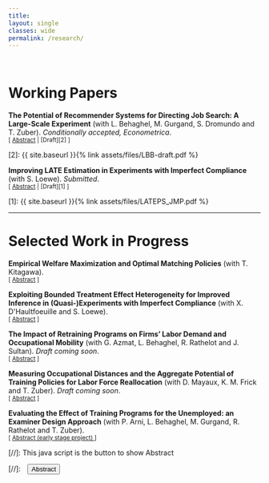 ```yaml
---
title: 
layout: single
classes: wide
permalink: /research/
---
```

<br/> 

<!-- Google Tag Manager (noscript) -->
<noscript><iframe src="https://www.googletagmanager.com/ns.html?id=GTM-PNS829G"
height="0" width="0" style="display:none;visibility:hidden"></iframe></noscript>
<!-- End Google Tag Manager (noscript) -->


# Working Papers

**The Potential of Recommender Systems for Directing Job Search: A Large-Scale Experiment** (with L. Behaghel, M. Gurgand, S. Dromundo and T. Zuber). *Conditionally accepted, Econometrica*. <br/>
<small>[ <a href="#/" onclick="visib('lbb-job-search')">Abstract</a> | [Draft][2] ] </small>

<div id="lbb-job-search" style="display: none; text-align: justify; line-height: 1.2" ><small>
We analyze the employment effects of directing job seekers’ applications toward establishments likely to recruit. We run a two-sided randomization design involving about 800,000 job seekers and 40,000 establishments, based on an empirical model that recommends each job seeker to firms so as to maximize total potential employment. Our intervention induces a 1% increase in job finding rates for short term contracts. This impact comes from a targeting effect combining (i) a modest increase in job seekers’ applications to the very firms that were recommended to them, and (ii) a high success rate conditional on applying to these firms. Indeed, the success rate of job seekers’ applications varies considerably across firms: the efficiency of applications sent to recommended firms is 2.7 times higher than the efficiency of applications to the average firm. This suggests that there can be substantial gains from better targeting job search, leveraging firm-level heterogeneity.
</small><br><br/></div>
[2]: {{ site.baseurl }}{% link assets/files/LBB-draft.pdf %}


**Improving LATE Estimation in Experiments with Imperfect Compliance** (with S. Loewe). *Submitted*. <br/>
<small>[ <a href="#/" onclick="visib('improve-late')">Abstract</a> | [Draft][1] ]  </small>

<div id="improve-late" style="display: none; text-align: justify; line-height: 1.2" ><small>
The evaluation of many policies of interest (e.g., educational and training programs) inevitably face incomplete treatment group take-up. Estimation of causal effects in these controlled or natural ``experiments with imperfect compliance’’ usually relies on an Instrumental Variable (IV) strategy, which often yields imprecise and thus possibly uninformative inference when compliance rates are low. We tackle this problem by proposing a Test-and-Select estimator that exploits covariate information to restrict estimation to a subpopulation with non-zero compliance. We derive the asymptotic properties of our proposed estimator under standard and weak-IV-like asymptotics, and study its finite sample properties in Monte Carlo simulations. We provide conditions under which it dominates the usual 2SLS estimator in terms of precision. Under an assumption on the degree of treatment effect heterogeneity, our estimator remains first-order unbiased with respect to the Local Average Treatment Effect (LATE) estimand, setting it apart from alternatives in the burgeoning literature on the use of first-stage heterogeneity to improve the precision of IV estimators. This robustness to treatment effect heterogeneity and the potential for precision gains is illustrated using Monte Carlo simulations and two empirical applications. Applying our methodology to the returns to schooling example (where compulsory schooling laws serve as instruments for educational attainment), we document that our methodology reduces standard errors by 12% to 48% depending on specifications.
</small><br><br/></div>
[1]: {{ site.baseurl }}{% link assets/files/LATEPS_JMP.pdf %}


- - -

# Selected Work in Progress

**Empirical Welfare Maximization and Optimal Matching Policies** (with T. Kitagawa). <br/>
<small>[ <a href="#/" onclick="visib('EWM-opt-match')">Abstract</a> ] </small>

<div id="EWM-opt-match" style="display: none; text-align: justify; line-height: 1.2" ><small>
Suppose a policy maker has to choose (based on quasi-experimental data) how to match two types of individuals (e.g., job seekers and caseworkers, students and teachers etc.) to maximize a given measure of output (job finding rate, grades etc.). Following the empirical welfare maximization principle, a feasible decision rule could be to implement the allocation that would yield the highest possible output \textit{as estimated from the sample}. How well would perform such a decision rule compared to the \textit{actual} optimal allocation? Earlier work by T. Kitagawa and A. Tetenov (2018) have already derive finite sample guarantees on the performance of such rules for the choice of a binary treatment --- but not for the choice of an entire matching policy, as is the goal of this project. Building on the optimal transport literature, we aim at deriving such bounds in this particular setting. We then plan to apply the method using exhaustive administrative data on the quasi-random matching of job seekers to caseworkers in France, in order to document the potential gains from learning about the optimal matching policy in that context.
</small><br><br/></div>


**Exploiting Bounded Treatment Effect Heterogeneity for Improved Inference in (Quasi-)Experiments with Imperfect Compliance** (with X. D'Haultfoeuille and S. Loewe). <br/>
<small>[ <a href="#/" onclick="visib('bias-aware-late')">Abstract</a> ] </small>

<div id="bias-aware-late" style="display: none; text-align: justify; line-height: 1.2" ><small>
As a follow-up research project, this work consider the setting studied in Hazard and Löwe (2024, see above) under a bounded treatment effect heterogeneity assumption. Relying on the constraints imposed by the LATE (Angrist and Imbens, 1994) identifying assumption on the joint distribution of the reduced form and first-stage estimands, we propose a novel estimator based on a projection of empirical moments on the constraint with a high potential for reduction in RMSE. Inference results based on resampling methods---taking into account the bias of the estimator as well as the challenge raised by inference at the border of the parameter space---are currently being developed, with encouraging results in Monte-Carlo simulations and candidate applications.
</small><br><br/></div>


**The Impact of Retraining Programs on Firms’ Labor Demand and Occupational Mobility** (with G. Azmat, L. Behaghel, R. Rathelot and J. Sultan). *Draft coming soon*. <br/>
<small>[ <a href="#/" onclick="visib('CS-study-training')">Abstract</a> ] </small>

<div id="CS-study-training" style="display: none; text-align: justify; line-height: 1.2" ><small>
We investigate the value of retraining programs in facilitating the mobility of workers into occupations in high demand. By sending 5,000 fictitious job applications to firms posting ads in six tight labor market occupations, we randomly vary the candidates' training and experience to compare labor demand for four profiles, all aged 21: an \textit{incumbent} with both initial training and experience in the posted occupation, and three \textit{movers} who initially trained and worked in a neighboring, less tight occupation. The movers differ by the extent of retraining they have undergone for the target occupation. Callback rates vary significantly, with the \textit{incumbent} receiving the highest callbacks, closely followed by the \textit{long-retraining mover} who underwent several weeks or months of retraining (59\% and 51\% callback rates, respectively). \textit{Untrained movers} and \textit{short-retraining movers} have significantly lower callback rates (30\%). We develop and test a matching model, predicting that the effect of retraining on callbacks should increase and then decrease with labor market tightness. Using geographic variation in tightness, we find that even in the tight labor markets studied, the effect of retraining on callbacks continues to increase with rising tightness.
</small><br><br/></div>


**Measuring Occupational Distances and the Aggregate Potential of Training Policies for Labor Force Reallocation** (with D. Mayaux, K. M. Frick and T. Zuber). *Draft coming soon*. <br/>
<small>[ <a href="#/" onclick="visib('occ-distance-training')">Abstract</a> ] </small>

<div id="occ-distance-training" style="display: none; text-align: justify; line-height: 1.2" ><small>
How related are different jobs in terms of skills? To what extent training programs allow to move across jobs that differ in skills, and to what extent can this reduce the ``mismatch'' unemployment --- i.e., the unemployment due to unbalances in labor demand vs. supply across occupations? The existing literature often answered the first question based on expert knowledge and existing job classification systems (O*NET, ROME classification in France etc.). Instead, we propose to build new measures of skill proximity across jobs based on job descriptions from vacancy data --- using state-of-the-art Natural Language Processing (NLP) techniques. Making use of the skill distance measure produced, we describe the labor supply reallocations associated with the use of training programs by french job seekers --- using comprehensive administrative data on unemployment spells, training use and employer-employee data. Comparing such occupational transitions in relationship with labor market tightness measures, we aim to assess the extent to which public funded training programs contribute to the reduction of mismatch unemployment.
</small><br><br/></div>


**Evaluating the Effect of Training Programs for the Unemployed: an Examiner Design Approach** (with P. Arni, L. Behaghel, M. Gurgand, R. Rathelot and T. Zuber).<br/>
<small>[ <a href="#/" onclick="visib('RCT-foad')">Abstract (early stage project) </a> ] </small>

<div id="RCT-foad" style="display: none; text-align: justify; line-height: 1.2" ><small>
We exploit the random allocation of caseworkers to job seekers in France---and the heterogeneity in caseworkers' propensity to place individuals in training programs---in order to build an instrument for entering a training program while unemployed. To alleviate threats to the exclusion restriction assumption, we are currently developing an identification approach combining (i) the intuition behind of so-called ``zero-first-stage'' falsification test, (ii) an identification-at-infinity argument and (iii) a single-index assumption imposed on caseworkers' direct impact on individuals' job finding rate (violating the exclusion restriction of the instrument). Our framework lends itself nicely to the use of machine-learning predictions in a first step to identify the zero-first-stage subgroups that are essential for our identification-at-infinity approach.
</small><br><br/></div>

[//]: This java script is the button to show Abstract
<script>
 function visib(id) {
  var x = document.getElementById(id);
  if (x.style.display === "block") {
    x.style.display = "none";
  } else {
    x.style.display = "block";
  }
}
</script>

[//]:&emsp;<button onclick="visib('polariz')" class="btn btn--inverse btn--small">Abstract</button>
